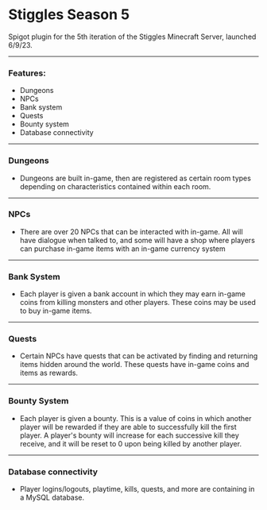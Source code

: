 # Stiggles Season 5
Spigot plugin for the 5th iteration of the Stiggles Minecraft Server, launched 6/9/23.
_______________________________________________

### Features:
- Dungeons
- NPCs
- Bank system
- Quests
- Bounty system
- Database connectivity

________
### Dungeons
- Dungeons are built in-game, then are registered as certain room types
  depending on characteristics contained within each room.
  
________
### NPCs
- There are over 20 NPCs that can be interacted with in-game. All
  will have dialogue when talked to, and some will have a shop where
  players can purchase in-game items with an in-game currency system
  
_________
### Bank System
- Each player is given a bank account in which they may earn in-game coins
  from killing monsters and other players. These coins may be used to buy
  in-game items.

_________
### Quests
- Certain NPCs have quests that can be activated by finding and returning
  items hidden around the world. These quests have in-game coins and items
  as rewards.

_________
### Bounty System
- Each player is given a bounty. This is a value of coins
  in which another player will be rewarded if they are able to successfully kill
  the first player. A player's bounty will increase for each successive kill they
  receive, and it will be reset to 0 upon being killed by another player.

__________
### Database connectivity
- Player logins/logouts, playtime, kills, quests, and more are containing
  in a MySQL database.
